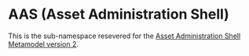 # AAS (Asset Administration Shell)

This is the sub-namespace resevered for the [Asset Administration Shell Metamodel version 2](./0/README.md).
